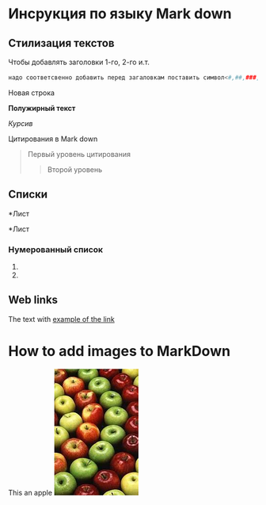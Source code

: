 # Инсрукция по языку Mark down

## Стилизация текстов

Чтобы добавлять заголовки 1-го, 2-го и.т. 
```sh
надо соответсвенно добавить перед загаловкам поставить символ<#,##,###,...>
```
Новая строка

**Полужирный текст**

*Курсив*

Цитирования в Mark down
>Первый уровень цитирования 
>>Второй уровень

## Списки

*Лист

*Лист

### Нумерованный список
1.
2.


## Web links

The text with [example of the link](http.example.com "Pop-up hint")

# How to add images to MarkDown

This an apple
![an Apple](Apple.jpg)